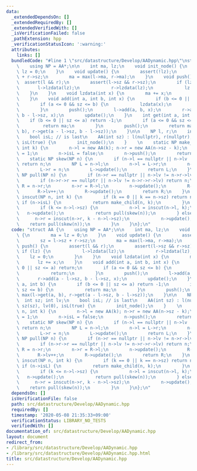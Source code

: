 ```yaml
---
data:
  _extendedDependsOn: []
  _extendedRequiredBy: []
  _extendedVerifiedWith: []
  _isVerificationFailed: false
  _pathExtension: hpp
  _verificationStatusIcon: ':warning:'
  attributes:
    links: []
  bundledCode: "#line 1 \"src/datastructure/Develop/AADynamic.hpp\"\nstruct AA {\n\
    \    using NP = AA*;\n\n    int ma, lz;\n    void init_node() {\n        ma =\
    \ lz = 0;\n    }\n    void update() {\n        assert(!lz);\n        sz = l->sz\
    \ + r->sz;\n        ma = max(l->ma, r->ma);\n    }\n    void push() {\n      \
    \  assert(l && r);\n        assert(l->sz && r->sz);\n        if (lz) {\n     \
    \       l->lzdata(lz);\n            r->lzdata(lz);\n            lz = 0;\n    \
    \    }\n    }\n    void lzdata(int x) {\n        ma += x;\n        lz += x;\n\
    \    }\n    void add(int a, int b, int x) {\n        if (b <= 0 || sz <= a) return;\n\
    \        if (a <= 0 && sz <= b) {\n            lzdata(x);\n            return;\n\
    \        }\n        push();\n        l->add(a, b, x);\n        r->add(a - l->sz,\
    \ b - l->sz, x);\n        update();\n    }\n    int get(int a, int b) {\n    \
    \    if (b <= 0 || sz <= a) return -1;\n        if (a <= 0 && sz <= b) {\n   \
    \         return ma;\n        }\n        push();\n        return max(l->get(a,\
    \ b), r->get(a - l->sz, b - l->sz));\n    }\n\n    NP l, r;\n    int sz; int lv;\n\
    \    bool isL; // is last\n    AA(int sz) : l(nullptr), r(nullptr), sz(sz), lv(0),\
    \ isL(true) {\n        init_node();\n    }    \n    static NP make_child(NP n,\
    \ int k) {\n        n->l = new AA(k); n->r = new AA(n->sz - k);\n        n->lv\
    \ = 1;\n        n->isL = false;\n        n->push();\n        return n;\n    }\n\
    \    static NP skew(NP n) {\n        if (n->l == nullptr || n->lv != n->l->lv)\
    \ return n;\n        NP L = n->l;\n        n->l = L->r;\n        n->update();\n\
    \        L->r = n;\n        L->update();\n        return L;\n    }\n    static\
    \ NP pull(NP n) {\n        if (n->r == nullptr || n->lv != n->r->lv) return n;\n\
    \        if (n->r->r == nullptr || n->lv != n->r->r->lv) return n;\n        NP\
    \ R = n->r;\n        n->r = R->l;\n        n->update();\n        R->l = n;\n \
    \       R->lv++;\n        R->update();\n        return R;\n    }\n    static NP\
    \ inscut(NP n, int k) {\n        if (k == 0 || k == n->sz) return n;\n       \
    \ if (n->isL) {\n            return make_child(n, k);\n        }\n        n->push();\n\
    \        if (k <= n->l->sz) {\n            n->l = inscut(n->l, k);\n         \
    \   n->update();\n            return pull(skew(n));\n        } else {\n      \
    \      n->r = inscut(n->r, k - n->l->sz);\n            n->update();\n        \
    \    return pull(skew(n));\n        }\n    }\n};\n"
  code: "struct AA {\n    using NP = AA*;\n\n    int ma, lz;\n    void init_node()\
    \ {\n        ma = lz = 0;\n    }\n    void update() {\n        assert(!lz);\n\
    \        sz = l->sz + r->sz;\n        ma = max(l->ma, r->ma);\n    }\n    void\
    \ push() {\n        assert(l && r);\n        assert(l->sz && r->sz);\n       \
    \ if (lz) {\n            l->lzdata(lz);\n            r->lzdata(lz);\n        \
    \    lz = 0;\n        }\n    }\n    void lzdata(int x) {\n        ma += x;\n \
    \       lz += x;\n    }\n    void add(int a, int b, int x) {\n        if (b <=\
    \ 0 || sz <= a) return;\n        if (a <= 0 && sz <= b) {\n            lzdata(x);\n\
    \            return;\n        }\n        push();\n        l->add(a, b, x);\n \
    \       r->add(a - l->sz, b - l->sz, x);\n        update();\n    }\n    int get(int\
    \ a, int b) {\n        if (b <= 0 || sz <= a) return -1;\n        if (a <= 0 &&\
    \ sz <= b) {\n            return ma;\n        }\n        push();\n        return\
    \ max(l->get(a, b), r->get(a - l->sz, b - l->sz));\n    }\n\n    NP l, r;\n  \
    \  int sz; int lv;\n    bool isL; // is last\n    AA(int sz) : l(nullptr), r(nullptr),\
    \ sz(sz), lv(0), isL(true) {\n        init_node();\n    }    \n    static NP make_child(NP\
    \ n, int k) {\n        n->l = new AA(k); n->r = new AA(n->sz - k);\n        n->lv\
    \ = 1;\n        n->isL = false;\n        n->push();\n        return n;\n    }\n\
    \    static NP skew(NP n) {\n        if (n->l == nullptr || n->lv != n->l->lv)\
    \ return n;\n        NP L = n->l;\n        n->l = L->r;\n        n->update();\n\
    \        L->r = n;\n        L->update();\n        return L;\n    }\n    static\
    \ NP pull(NP n) {\n        if (n->r == nullptr || n->lv != n->r->lv) return n;\n\
    \        if (n->r->r == nullptr || n->lv != n->r->r->lv) return n;\n        NP\
    \ R = n->r;\n        n->r = R->l;\n        n->update();\n        R->l = n;\n \
    \       R->lv++;\n        R->update();\n        return R;\n    }\n    static NP\
    \ inscut(NP n, int k) {\n        if (k == 0 || k == n->sz) return n;\n       \
    \ if (n->isL) {\n            return make_child(n, k);\n        }\n        n->push();\n\
    \        if (k <= n->l->sz) {\n            n->l = inscut(n->l, k);\n         \
    \   n->update();\n            return pull(skew(n));\n        } else {\n      \
    \      n->r = inscut(n->r, k - n->l->sz);\n            n->update();\n        \
    \    return pull(skew(n));\n        }\n    }\n};\n"
  dependsOn: []
  isVerificationFile: false
  path: src/datastructure/Develop/AADynamic.hpp
  requiredBy: []
  timestamp: '2020-05-08 21:35:33+09:00'
  verificationStatus: LIBRARY_NO_TESTS
  verifiedWith: []
documentation_of: src/datastructure/Develop/AADynamic.hpp
layout: document
redirect_from:
- /library/src/datastructure/Develop/AADynamic.hpp
- /library/src/datastructure/Develop/AADynamic.hpp.html
title: src/datastructure/Develop/AADynamic.hpp
---
```

